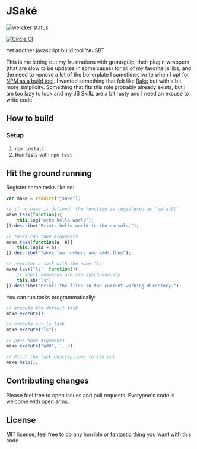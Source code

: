 # JSaké

[![wercker status](https://app.wercker.com/status/76c7286dfd86332f9c9e53291f18ae1e/m/master "wercker status")](https://app.wercker.com/project/bykey/76c7286dfd86332f9c9e53291f18ae1e)


[![Circle CI](https://circleci.com/gh/adamveld12/jsake.svg?style=svg)](https://circleci.com/gh/adamveld12/jsake)

Yet another javascript build tool YAJSBT

This is me letting out my frustrations with grunt/gulp, their plugin wrappers (that are slow to be updates in some cases) for all of my favorite js libs, and the need to remove a lot of the boilerplate I sometimes write when I opt for  [NPM as a build tool](http://blog.keithcirkel.co.uk/how-to-use-npm-as-a-build-tool/). I wanted something that felt like [Rake](https://github.com/ruby/rake) but with a bit more simplicity. Something that fits this role probably already exists, but I am too lazy to look and my JS Skillz are a bit rusty and I need an excuse to write code.

## How to build

### Setup
  1. `npm install`
  2. Run tests with `npm test`

## Hit the ground running

Register some tasks like so:
```js
var make = require("jsake");

// if no name is defined, the function is registered as 'default'
make.task(function(){
	this.log("echo hello world");
}).describe("Prints hello world to the console.");

// tasks can take arguments
make.task(function(a, b){
	this.log(a + b);
}).describe("Takes two numbers and adds them");

// register a task with the name 'ls'
make.task("ls", function(){
	// shell commands are ran synchronously
	this.sh("ls");
}).describe("Prints the files in the current working directory.");
```

You can run tasks programmatically:
```js
// execute the default task
make.execute();

// execute our ls task
make.execute("ls");

// pass some arguments
make.execute("add", 1, 2);

// Print the task descriptions to std out
make.help();
```

## Contributing changes

Please feel free to open issues and pull requests. Everyone's code is welcome with open arms.

## License
  MIT license, feel free to do any horrible or fantastic thing you want with this code
